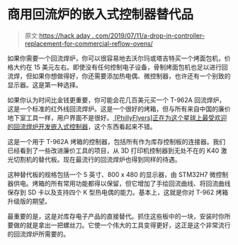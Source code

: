 # 商用回流炉的嵌入式控制器替代品

> 原文:[https://hack aday . com/2019/07/11/a-drop-in-controller-replacement-for-commercial-reflow-ovens/](https://hackaday.com/2019/07/11/a-drop-in-controller-replacement-for-commercial-reflow-ovens/)

如果你需要一个回流焊炉，你可以很容易地去沃尔玛或塔吉特买一个烤面包机，价格大约在 15 美元左右。即使没有任何控制电子设备，骨制烤面包机也足以进行回流焊，但如果你想做得好，你还需要添加热电偶、微控制器，也许还有一个别致的显示器。这是第一种选择。

如果你认为时间比金钱更重要，你可能会花几百美元买一个 T-962A 回流焊炉，这是一个标准的红外线回流焊炉。这是一个很好的烤箱，但与所有来自中国的廉价地下室工具一样，用户界面不是很好。[ [PhillyFlyers]正在为这个星球上最受欢迎的回流焊炉开发嵌入式控制器](https://hackaday.io/project/161716-t962a-controller-with-5-touch-tft-using-stm32)，这个东西看起来不错。

这是一个用于 T-962A 烤箱的控制器，包括所有作为库存控制板的连接器。我们已经看到了一些改进廉价工具的项目，从 3D 打印机控制器到无处不在的 K40 激光切割机的替代板。现在最流行的回流焊炉也得到同样的待遇。

这种替代板的规格包括一个 5 英寸、800 x 480 的显示器，由 STM32H7 微控制器供电。烤箱的所有常用功能都得以保留，但它增加了手绘回流曲线、将回流曲线保存到 SD 卡以及支持四个 K 型热电偶的能力。基本上，这就是你对 T-962 烤箱升级版的期望。

最重要的是，这是对库存电子产品的直接替代。抓住这些板中的一块，安装时你所要做的就是拿出一把螺丝刀。它使一个伟大的工具变得更好，这正是这个非常流行的回流焊炉所需要的。